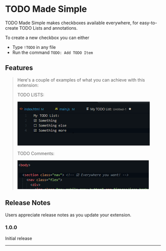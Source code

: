# TODO Made Simple

TODO Made Simple makes checkboxes available everywhere, for easy-to-create TODO Lists and annotations.

To create a new checkbox you can either
- Type `!TODO` in any file
- Run the command `TODO: Add TODO Item`

## Features

> Here's a couple of examples of what you can achieve with this extension:
>
> TODO LISTS:
>
> ![TODO Lists](/images/Example1.png)
>
> TODO Comments:
>
> ![TODO Comments](/images/Example2.png)


## Release Notes

Users appreciate release notes as you update your extension.

### 1.0.0

Initial release 

---


